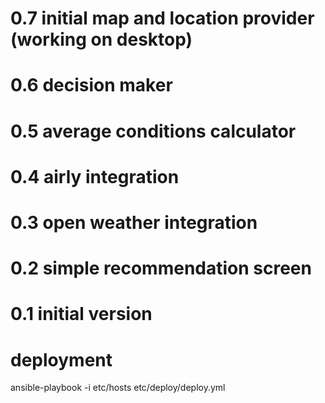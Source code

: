 # 0.7 initial map and location provider (working on desktop)

# 0.6 decision maker

# 0.5 average conditions calculator

# 0.4 airly integration

# 0.3 open weather integration

# 0.2 simple recommendation screen

# 0.1 initial version

# deployment
ansible-playbook -i etc/hosts etc/deploy/deploy.yml

